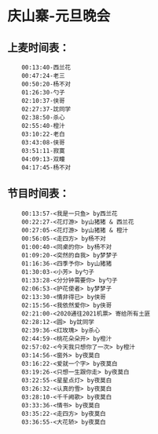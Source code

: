 # 庆山寨-元旦晚会

## 上麦时间表：
        00:13:40-西兰花
        00:47:24-老三
        00:50:20-杨不对
        01:26:30-勺子
        02:10:37-侠哥
        02:27:37-訦同学
        02:38:50-杀心
        02:55:40-橙汁
        03:10:22-老白
        03:43:08-侠哥
        03:51:11-寂寞
        04:09:13-双瞳
        04:17:45-杨不对

## 节目时间表：
        00:13:57-<我是一只鱼> by西兰花
        00:22:27-<花灯游> by山猪猪 & 西兰花
        00:27:05-<花灯游> by山猪猪 & 橙汁
        00:56:05-<走四方> by杨不对
        01:00:40-<同桌的你> by杨不对
        01:09:20-<突然的自我> by梦梦子
        01:16:36-<四季予你> by山猪猪
        01:30:03-<小芳> by勺子
        01:33:28-<分分钟需要你> by勺子
        02:06:53-<护花使者> by梦梦子
        02:13:30-<情非得已> by侠哥
        02:15:56-<我依然爱你> by侠哥
        02:21:00-<2020通往2021机票> 寄给所有土匪
        02:28:12-<圆> by訦同学
        02:39:36-<红玫瑰> by杀心
        02:44:59-<桃花朵朵开> by橙汁
        02:57:02-<今天我只想你了一次> by橙汁
        03:14:56-<窗外> by夜莫白
        03:16:22-<爱就一个字> by夜莫白
        03:19:26-<只想一生跟你走> by夜莫白
        03:22:55-<星星点灯> by夜莫白
        03:26:32-<认真的雪> by夜莫白
        03:28:10-<千千阙歌> by夜莫白
        03:33:36-<情书> by夜莫白
        03:35:22-<走四方> by夜莫白
        03:36:55-<大花轿> by夜莫白
